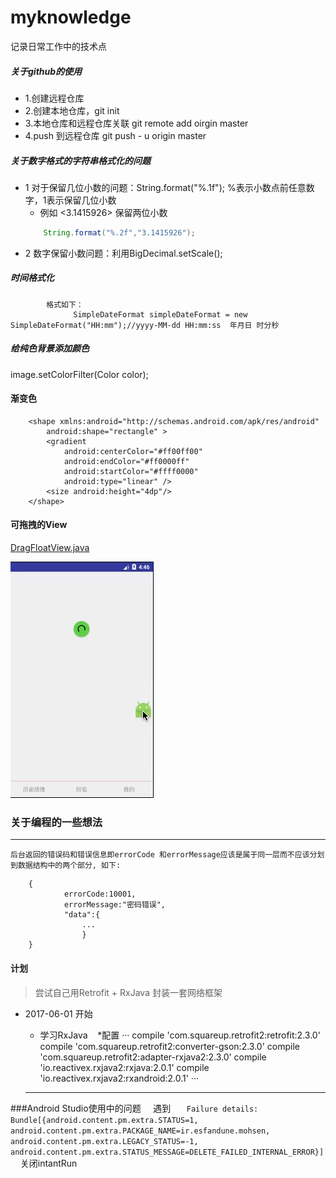 # myknowledge
记录日常工作中的技术点


##### 关于github的使用
* 1.创建远程仓库
* 2.创建本地仓库，git init
* 3.本地仓库和远程仓库关联 git remote add oirgin master
* 4.push 到远程仓库 git push - u origin master

##### 关于数字格式的字符串格式化的问题
* 1  对于保留几位小数的问题：String.format("%.1f"); %表示小数点前任意数字，1表示保留几位小数
     - 例如 <3.1415926> 保留两位小数
    ```java
        String.format("%.2f","3.1415926");
    ```
* 2 数字保留小数问题：利用BigDecimal.setScale();

##### 时间格式化
            格式如下：
                  SimpleDateFormat simpleDateFormat = new SimpleDateFormat("HH:mm");//yyyy-MM-dd HH:mm:ss  年月日 时分秒

##### 给纯色背景添加颜色
   image.setColorFilter(Color color);

#### 渐变色
        <shape xmlns:android="http://schemas.android.com/apk/res/android"
            android:shape="rectangle" >
            <gradient
                android:centerColor="#ff00ff00"
                android:endColor="#ff0000ff"
                android:startColor="#ffff0000"
                android:type="linear" />
            <size android:height="4dp"/>
        </shape>


#### 可拖拽的View
[DragFloatView.java](https://github.com/dabingrunning/myknowledge/blob/master/app/src/main/java/com/dabing/myknowledge/widget/DragFloatView.java)

![image](/gif/视频1.gif)

### 关于编程的一些想法
---
    后台返回的错误码和错误信息即errorCode 和errorMessage应该是属于同一层而不应该分划到数据结构中的两个部分, 如下:

```
    {
            errorCode:10001,
            errorMessage:"密码错误",
            "data":{
                ...
                }
    }
```

#### 计划
>    尝试自己用Retrofit + RxJava 封装一套网络框架

* 2017-06-01  开始
    * 学习RxJava
    *配置
    ···
     compile 'com.squareup.retrofit2:retrofit:2.3.0'
    compile 'com.squareup.retrofit2:converter-gson:2.3.0'
    compile 'com.squareup.retrofit2:adapter-rxjava2:2.3.0'
    compile 'io.reactivex.rxjava2:rxjava:2.0.1'
    compile 'io.reactivex.rxjava2:rxandroid:2.0.1'
    ···


    ---
###Android Studio使用中的问题
     遇到
     ```   
     Failure details: Bundle[{android.content.pm.extra.STATUS=1, 
     android.content.pm.extra.PACKAGE_NAME=ir.esfandune.mohsen, 
     android.content.pm.extra.LEGACY_STATUS=-1, 
     android.content.pm.extra.STATUS_MESSAGE=DELETE_FAILED_INTERNAL_ERROR}]
     ```
     关闭intantRun





